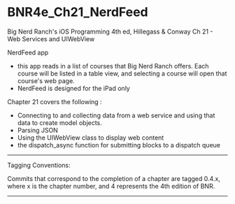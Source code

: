 BNR4e_Ch21_NerdFeed
======================== 

Big Nerd Ranch's iOS Programming 4th ed, Hillegass & Conway
Ch 21 - Web Services and UIWebView

NerdFeed app 
- this app reads in a list of courses that Big Nerd Ranch offers.  Each 
course will be listed in a table view, and selecting a course will open 
that course's web page.
- NerdFeed is designed for the iPad only

Chapter 21 covers the following :

- Connecting to and collecting data from a web service and using that 
data to create model objects. 
- Parsing JSON
- Using the UIWebView class to display web content
- the dispatch_async function for submitting blocks to a dispatch queue

-----------------------------------
Tagging Conventions: 

Commits that correspond to the completion of a chapter are tagged 0.4.x, 
where x is the chapter number, and 4 represents the 4th edition of BNR. 

-----------------------------------
